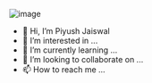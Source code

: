 ![image](https://github.com/user-attachments/assets/b3b52dcf-fa05-457c-b0bf-e597ce7a5df1)

- 👋 Hi, I’m Piyush Jaiswal
- 👀 I’m interested in ...
- 🌱 I’m currently learning ...
- 💞️ I’m looking to collaborate on ...
- 📫 How to reach me ...


